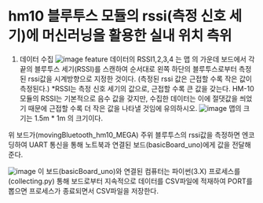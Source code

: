 # hm10 블루투스 모듈의 rssi(측정 신호 세기)에 머신러닝을 활용한 실내 위치 측위

1. 데이터 수집
![image](https://user-images.githubusercontent.com/70446214/98037958-b7d75100-1e5f-11eb-9e1d-57e661704def.png)
feature 데이터의 RSSI1,2,3,4 는 맵 의 가운데 보드에서 각 끝의 블루투스 세기(RSSI)를 스캔하여 순서대로 왼쪽 하단의 블루투스로부터 측정된 rssi값을 시계방향으로 지정한 것이다.
(측정된 rssi 값은 근접할 수록 작은 값이 측정된다.)
*RSSI는 측정 신호 세기의 값으로, 근접할 수록 큰 값을 갖는다. HM-10모듈의 RSSI는 기본적으로 음수 값을 갖지만, 수집한 데이터는 이에 절댓값을 씌었기 때문에 근접할 수록 더 작은 값을 나타낼 것임에 유의하시오.
![image](https://user-images.githubusercontent.com/70446214/98038193-0e448f80-1e60-11eb-96e5-b47a9e1930ee.png)
맵의 크기는 1.5m * 1m 의 크기이다.

위 보드가(movingBluetooth_hm10_MEGA) 주위 블루투스의 rssi값을 측정하면 엔코딩하여 UART 통신을 통해 노트북과 연결된 보드(basicBoard_uno)에게 값을 전달해준다.

![image](https://user-images.githubusercontent.com/70446214/98039018-6203a880-1e61-11eb-9b08-cbf9556dbb0a.png)
이 보드(basicBoard_uno)와 연결된 컴퓨터는 파이썬(3.X) 프로세스를(collecting.py) 통해 보드로부터 지속적으로 데이터를 CSV파일에 적재하여 PORT를 뽑으면 프로세스가 종료되면서 CSV파일을 저장한다.
